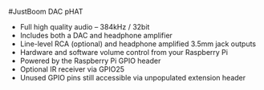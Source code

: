 <!--
---
name: JustBoom DAC pHAT
class: board
type: audio
formfactor: pHAT
manufacturer: JustBoom
description: The JustBoom DAC pHAT is a plug and play, high resolution, digital-to-analog converter for the Raspberry Pi.
url: https://www.justboom.co/product/justboom-dac-hat/
github:
schematic:
buy: https://www.pi-supply.com/product/justboom-dac-hat/?utm_source=JustBoom+Site&utm_medium=Link&utm_campaign=JustBoom+Referrals&utm_content=DAC_HAT_Product_Link
image: 'justboom-dac-phat.png'
pincount: 40
eeprom: yes
power:
  '1':
  '2':
ground:
  '6':
  '9':
  '14':
  '20':
  '25':
  '30':
  '34':
  '39':
pin:
  '3':
    mode: i2c
  '5':
    mode: i2c
  '12':
    name: BCKL (Bit Clock)
    mode: i2s
  '22':
    name: IR Receiver
  '23':
    name: Rotary Encoder
  '24':
    name: Rotary Encoder
  '27':
    mode: i2c
  '28':
    mode: i2c
  '35':
    name: LRCK (Left/Right Clock)
    mode: i2s
  '40':
    name: DOUT
    mode: i2s
-->
#JustBoom DAC pHAT
* Full high quality audio – 384kHz / 32bit
* Includes both a DAC and headphone amplifier
* Line-level RCA (optional) and headphone amplified 3.5mm jack outputs
* Hardware and software volume control from your Raspberry Pi
* Powered by the Raspberry Pi GPIO header
* Optional IR receiver via GPIO25
* Unused GPIO pins still accessible via unpopulated extension header
